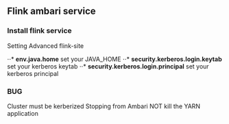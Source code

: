 ## Flink ambari service

### Install flink service
Setting Advanced flink-site 

⋅⋅* **env.java.home** set your JAVA_HOME
⋅⋅* **security.kerberos.login.keytab** set your kerberos keytab
⋅⋅* **security.kerberos.login.principal** set your kerberos principal

### BUG
Cluster must be kerberized
Stopping from Ambari NOT kill the YARN application
